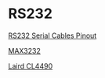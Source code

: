 # RS232

[RS232 Serial Cables Pinout](https://www.lammertbies.nl/comm/cable/RS-232.html)

[MAX3232](https://www.maximintegrated.com/en/products/interface/transceivers/MAX3232.html)

[Laird CL4490](../technical-and-legacy/CL4490.md)
